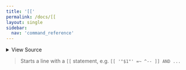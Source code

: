 ```yaml
---
title: '[['
permalink: /docs/[[
layout: single
sidebar:
  nav: 'command_reference'
---
```




<details>
  <summary>View Source</summary>

{% highlight sh %}

!fn --shellpen-private writeDSL writeln "[[ $*"
{% endhighlight %}

</details>



> Starts a line with a `[[` statement, e.g. `[[ '"$1"' =~ ^-- ]] AND ...`







